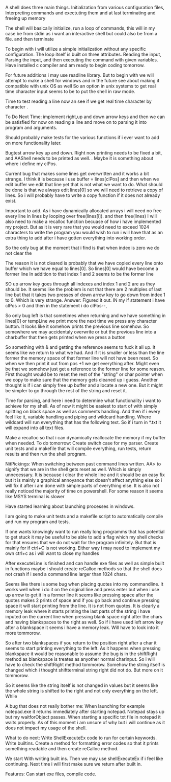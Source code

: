 
A shell does three main things. Initialization from various configuration files, Interpreting commands and exectuting them and at last terminating and freeing up memory

The shell will basically initialize, run a loop of commands, this will in my case be from stdin as i want an interactive shell but could also be from a file. and then terminate

To begin with i will utilize a simple initialization without any specific configuration. The loop itself is built on three attributes. Reading the input, Parsing the input, and
then executing the command with given variables. Have installed c compiler and am ready to begin coding tomorrow.

For future additions i may use readline library. But to begin with we will attempt to make a shell for windows and in the future see about making it compatible with unix OS as well
So an option in unix systems to get real time character input seems to be to put the shell in raw mode.


Time to test reading a line now an see if we get real time character by character .

To Do Next Time: implement right,up and down arrow keys and then we can be satisfied for now on reading a line and move on to parsing it into program and arguments. 

Should probably make tests for the various functions if i ever want to add on more functionality later.

Bugtest arrow key up and down. Right now printing needs to be fixed a bit, and AAShell needs to be printed as well. 
. Maybe it is something about where i define my clPos.

Current bug that makes some lines get overwritten and it works a bit strange. I think it is because i use buffer = lines[clPos] and then when we edit buffer we edit that line
yet that is not what we want to do. What should be done is that we always edit lines[0] so we will need to retrieve a copy of lines. So i will probably have to write a copy function if it does not already exist.


Important to add. As i have dynamically allocated arrays i will need no free every line in lines by looping over free(lines[i]). and then free(lines)
I will also need to make a recalloc function becuase of how i have implemented my project. But as it is very rare that you would need to exceed 1024 characters to write the program
you would wish to run i will have that as an extra thing to add after i have gotten everything into working order.

So the only bug at the moment that i find is that when index is zero we do not clear the

The reason it is not cleared is probably that we have copied every line onto buffer which we have equal to lines[0]. So lines[0] would have become a former line
 In addition to that index 1 and 2 seems to be the former line

 SO up arrow key goes through all indexes and index 1 and 2 are as they should be. It seems like the problem is not that there are 2 multiples of last line but that it takes two presses of down arrow key to go down from index 1 to 0. Which is very strange. 
 Answer: Figured it out. IN my if statement i have clPos > 0 and then in the statement i do clPos--,

 So only bug left is that sometimes when returning and we have something in lines[0] or tempLine we print more the next time we press any character button.
 It looks like it somehow prints the previous line somehow. So somewhere we may accidentaly overwrite or but the previous line into a charbuffer that then gets printed when we press a button

 So something with & and getting the reference seems to fuck it all up. It seems like we return to what we had. And if it is smaller or less than the line former the memory space of that former line will not have been reset. So when we then print it out from pos +1 we get everything after. Might even be that we somehow just get a reference to the former line for some reason. First thought would be to reset the rest of the "string" or char pointer when  we copy to make sure that the memory gets cleaned up i guess. Another thought is if i can simply free up buffer and allocate a new one. But it might be simpler to go through the rest of the string and reset it.

 Time for parsing, and here i need to determine what functionality i want to achieve for my shell. As of now it might be easiest to start of with simply splitting on black space as well as comments handling.
 And then if i every feel like it, variable handling and piping and wildcard handling. Where wildcard will run everything that has the following text. So if i turn in *.txt it will expand into all text files.



 Make a recalloc so that i can dynamically reallocate the memory if my buffer when needed.
 To do tomorrow: Create switch case for my parser. Create unit tests and a makefile that will compile everything, run tests, return results and then run the shell program.

 NitPickings: When switching between past command lines written. AA> to signify that we are in the shell gets reset as well. Which is simply unnecessary. It is because i clear the whole line and it should be an easy fix but it is mainly a graphical annoyance that doesn't affect anything else so i will fix it after i am done with simple parts of everything else. It is also not really noticed the majority of time on powershell. For some reason it seems like MSYS terminal is slower

 Have started learning about launching processes in windows.

 I am going to make unit tests and a makefile script to automatically compile and run my program and tests.

 If one wants knowingly want to run really long programms that has potential to get stuck it may be useful to be able to add a flag which my shell checks for that ensures that we do not wait for the program infinitely. But that is mainly for if ctrl+C is not working. Either way i may need to implement my own ctrl+c as i will want to close my handles

 After executeLine is finished and can handle exe files as well as simple built in functions maybe i should create reCalloc methods so that the shell does not crash if i send a command line larger than 1024 chars.

 Seems like there is some bug when placing quotes into my commandline. It works well when i do it on the original line and press enter but when i use up arrow to get it in a former line it seems like pressing space after the quotes makes 2 prints of space and if you go back and continue pressing space it will start printing from the line. It is not from quotes. It is clearly a memory leak where it starts printing the last parts of the string i have inputed on the current line when pressing blank space right after the chars and having blankspaces to the right as well. So if i have used left arrow key after a blankspace it seems i have a memory leak. Will have to look into it more tommorow.

 So after two blankspaces if you return to the position right after a char it seems to start printing everything to the left. As it happens when pressing blankspace it would be reasonable to assume the bug is in the shiftRight method as blankspace is treates as anyother normal charinput. So i will have to check the shiftRight method tommorow. Somehow the string itself is changed which i thought shiftterminal string right did not do. But more on it tommorow.

 So it seems like the string itself is not changed in values but it seems like the whole string is shifted to the right and not only everything on the left. While 


 A bug that does not really bother me: When launching for example notepad.exe it returns immediately after starting notepad. Notepad stays up but my waitforObject passes. When starting a specific txt file in notepad it waits properly. As of this moment i am unsure of why but i will continue as it does not impact my usage of the shell.
  
  What to do next: Write ShellExecuteEx code to run for certain keywords. Write builtins. Create a method for formatting error codes so that it prints something readable and then create reCalloc method.

  We start With writing built ins. Then we may use shellExecuteEx if i feel like continuing. Next time i will first make sure we return after built in.

  Features: Can start exe files, compile code.
